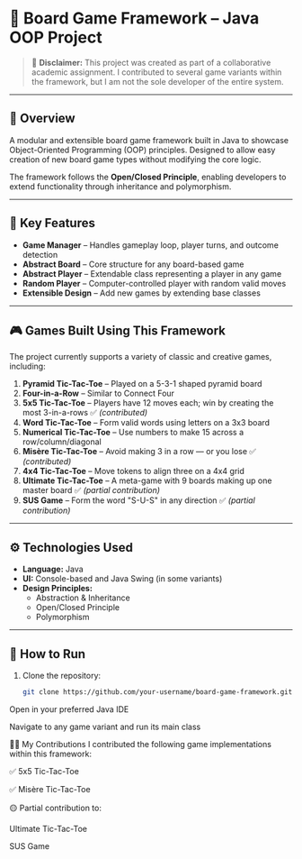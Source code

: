 # 🎲 Board Game Framework – Java OOP Project

> 📜 **Disclaimer:** This project was created as part of a collaborative academic assignment. I contributed to several game variants within the framework, but I am not the sole developer of the entire system.

---

## 🧠 Overview

A modular and extensible board game framework built in Java to showcase Object-Oriented Programming (OOP) principles. Designed to allow easy creation of new board game types without modifying the core logic.

The framework follows the **Open/Closed Principle**, enabling developers to extend functionality through inheritance and polymorphism.

---

## 🧩 Key Features

- **Game Manager** – Handles gameplay loop, player turns, and outcome detection  
- **Abstract Board** – Core structure for any board-based game  
- **Abstract Player** – Extendable class representing a player in any game  
- **Random Player** – Computer-controlled player with random valid moves  
- **Extensible Design** – Add new games by extending base classes

---

## 🎮 Games Built Using This Framework

The project currently supports a variety of classic and creative games, including:

1. **Pyramid Tic-Tac-Toe** – Played on a 5-3-1 shaped pyramid board  
2. **Four-in-a-Row** – Similar to Connect Four  
3. **5x5 Tic-Tac-Toe** – Players have 12 moves each; win by creating the most 3-in-a-rows ✅ *(contributed)*  
4. **Word Tic-Tac-Toe** – Form valid words using letters on a 3x3 board  
5. **Numerical Tic-Tac-Toe** – Use numbers to make 15 across a row/column/diagonal  
6. **Misère Tic-Tac-Toe** – Avoid making 3 in a row — or you lose ✅ *(contributed)*  
7. **4x4 Tic-Tac-Toe** – Move tokens to align three on a 4x4 grid  
8. **Ultimate Tic-Tac-Toe** – A meta-game with 9 boards making up one master board ✅ *(partial contribution)*  
9. **SUS Game** – Form the word "S-U-S" in any direction ✅ *(partial contribution)*

---

## ⚙️ Technologies Used

- **Language:** Java  
- **UI:** Console-based and Java Swing (in some variants)  
- **Design Principles:**  
  - Abstraction & Inheritance  
  - Open/Closed Principle  
  - Polymorphism

---

## 🚀 How to Run

1. Clone the repository:
   ```bash
   git clone https://github.com/your-username/board-game-framework.git
Open in your preferred Java IDE

Navigate to any game variant and run its main class

🧑‍💻 My Contributions
I contributed the following game implementations within this framework:

✅ 5x5 Tic-Tac-Toe

✅ Misère Tic-Tac-Toe

🟡 Partial contribution to:

Ultimate Tic-Tac-Toe

SUS Game
